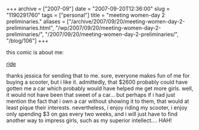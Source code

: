 +++
archive = ["2007-09"]
date = "2007-09-20T12:36:00"
slug = "1190291760"
tags = ["personal"]
title = "meeting women-day 2 preliminaries."
aliases = ["/archive/2007/09/20/meeting-women-day-2-preliminaries.html", "/wp/2007/09/20/meeting-women-day-2-preliminaries/", "/2007/09/20/meeting-women-day-2-preliminaries/", "/blog/106"]
+++

this comic is about me:

[ride][1]

thanks jessica for sending that to me. sure, everyone makes fun of me for
buying a scooter, but i like it. admittedly, that $2600 probably could
have gotten me a car which probably would have helped me get more girls.
well, it would not have been that sweet of a car... but perhaps if i had
just mention the fact that i own a car without showing it to them, that
would at least pique their interests. nevertheless, i enjoy riding my
scooter, i enjoy only spending $3 on gas every two weeks, and i will just
have to find another way to impress girls, such as my superior
intellect.... HAH!

[1]: http://www.sinfest.net/archive_page.php?comicID=2328

